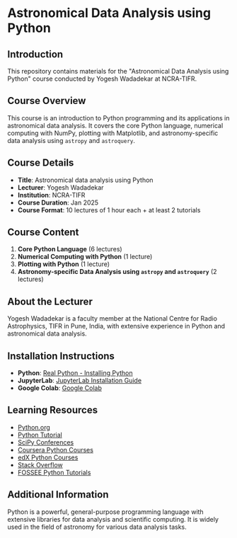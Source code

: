 # Astronomical Data Analysis using Python

## Introduction
This repository contains materials for the "Astronomical Data Analysis using Python" course conducted by Yogesh Wadadekar at NCRA-TIFR.

## Course Overview
This course is an introduction to Python programming and its applications in astronomical data analysis. It covers the core Python language, numerical computing with NumPy, plotting with Matplotlib, and astronomy-specific data analysis using `astropy` and `astroquery`.

## Course Details
- **Title**: Astronomical data analysis using Python
- **Lecturer**: Yogesh Wadadekar
- **Institution**: NCRA-TIFR
- **Course Duration**: Jan 2025
- **Course Format**: 10 lectures of 1 hour each + at least 2 tutorials

## Course Content
1. **Core Python Language** (6 lectures)
2. **Numerical Computing with Python** (1 lecture)
3. **Plotting with Python** (1 lecture)
4. **Astronomy-specific Data Analysis using `astropy` and `astroquery`** (2 lectures)

## About the Lecturer
Yogesh Wadadekar is a faculty member at the National Centre for Radio Astrophysics, TIFR in Pune, India, with extensive experience in Python and astronomical data analysis.

## Installation Instructions
- **Python**: [Real Python - Installing Python](https://realpython.com/installing-python/)
- **JupyterLab**: [JupyterLab Installation Guide](https://jupyterlab.readthedocs.io/en/stable/getting_started/installation.html)
- **Google Colab**: [Google Colab](https://colab.research.google.com/)

## Learning Resources
- [Python.org](https://www.python.org)
- [Python Tutorial](http://docs.python.org/tutorial/)
- [SciPy Conferences](http://conference.scipy.org)
- [Coursera Python Courses](https://www.coursera.org/)
- [edX Python Courses](https://www.edx.org/)
- [Stack Overflow](https://stackoverflow.com/)
- [FOSSEE Python Tutorials](http://python.fossee.in)

## Additional Information
Python is a powerful, general-purpose programming language with extensive libraries for data analysis and scientific computing. It is widely used in the field of astronomy for various data analysis tasks.
